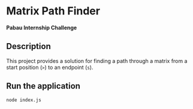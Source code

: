 # Matrix Path Finder
**Pabau Internship Challenge**

## Description
This project provides a solution for finding a path through a matrix from a start position (`>`) to an endpoint (`s`).

## Run the application
```sh
node index.js
